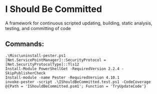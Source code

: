 I Should Be Committed
=====================
A framework for continuous scripted updating, building, static analysis, testing, and committing of code

Commands:
---------
```
.\Misc\uninstall-pester.ps1
[Net.ServicePointManager]::SecurityProtocol = [Net.SecurityProtocolType]::Tls12 
Install-Module PowerShellGet -RequiredVersion 2.2.4 -SkipPublisherCheck
Install-module -name Pester -RequiredVersion 4.10.1
invoke-pester -script .\IShouldBeCommitted.test.ps1 -CodeCoverage @{Path = 'IShouldBeCommitted.psm1'; Function = 'TryUpdateCode'}
```